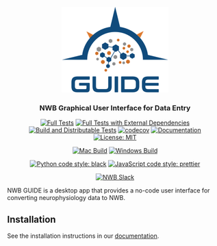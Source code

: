 <p align="center">
  <img src="src/electron/frontend/assets/img/logo-guide-draft-transparent-tight.png" width="250" alt="NeuroConv logo"/>
  <h3 align="center">NWB Graphical User Interface for Data Entry</h3>
  <p align="center">
    <a href="https://github.com/NeurodataWithoutBorders/nwb-guide/actions/workflows/testing.yml"><img src="https://github.com/NeurodataWithoutBorders/nwb-guide/actions/workflows/testing.yml/badge.svg" alt="Full Tests"></a>
    <a href="https://github.com/NeurodataWithoutBorders/nwb-guide/actions/workflows/testing-external.yml"><img src="https://github.com/NeurodataWithoutBorders/nwb-guide/actions/workflows/testing-external.yml/badge.svg" alt="Full Tests with External Dependencies"></a>
      <a href="https://github.com/neurodatawithoutborders/nwb-guide/actions/workflows/pyflask-build-and-dist-tests.yml"><img src="https://github.com/NeurodataWithoutBorders/nwb-guide/actions/workflows/pyflask-build-and-dist-tests.yml/badge.svg" alt="Build and Distributable Tests"></a>
    <a href="https://codecov.io/github/NeurodataWithoutBorders/nwb-guide?branch=main"><img src="https://codecov.io/github/NeurodataWithoutBorders/nwb-guide/coverage.svg?branch=main" alt="codecov"></a>
    <a href="https://nwb-guide.readthedocs.io/en/latest/"><img src="https://readthedocs.org/projects/nwb-guide/badge/?version=latest" alt="Documentation"></a>
      <a href="https://github.com/catalystneuro/nwb-guide/blob/main/LICENSE"><img src="https://img.shields.io/badge/license-MIT-yellow.svg" alt="License: MIT"></a>
  </p>
  <p align="center">
     <a href="https://github.com/NeurodataWithoutBorders/nwb-guide/actions/workflows/Build-and-deploy-mac.yml"><img src="https://github.com/NeurodataWithoutBorders/nwb-guide/actions/workflows/Build-and-deploy-mac.yml/badge.svg" alt="Mac Build"></a>
    <a href="https://github.com/NeurodataWithoutBorders/nwb-guide/actions/workflows/Build-and-deploy-win.yml"><img src="https://github.com/NeurodataWithoutBorders/nwb-guide/actions/workflows/Build-and-deploy-win.yml/badge.svg" alt="Windows Build"></a>
  </p>
  <p align="center">
    <a href="https://github.com/psf/black"><img alt="Python code style: black" src="https://img.shields.io/badge/python_code_style-black-000000.svg"></a>
    <a href="https://github.com/prettier/prettier"><img alt="JavaScript code style: prettier" src="https://img.shields.io/badge/javascript_code_style-prettier-ff69b4.svg?style=flat"></a>
  </p>
  <p align="center">
      <a href="https://join.slack.com/t/nwb-users/shared_invite/enQtNzMwOTcwNzQ2MDM5LWMyZDUwODJjYjM3MzMzYzZiNDk4ZTU3ZjQ3MmMxMmY5MDUyNzc0ZDI5ZjViYmJjYTQ5NjljOGFjZmMwOGIwZmQ"><img src="https://img.shields.io/badge/chat-Slack-lightblue?style=flat&logo=slack" alt="NWB Slack"></a>
  </p>
</p>

NWB GUIDE is a desktop app that provides a no-code user interface for converting neurophysiology data to NWB.

## Installation
See the installation instructions in our [documentation](https://nwb-guide.readthedocs.io/en/latest/installation.html).
